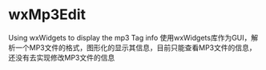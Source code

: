 # wxMp3Edit
Using wxWidgets to display the mp3 Tag info
使用wxWidgets库作为GUI，解析一个MP3文件的格式，图形化的显示其信息，目前只能查看MP3文件的信息，还没有去实现修改MP3文件的信息
